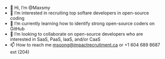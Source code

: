- 👋 Hi, I’m @Maxsmy
- 👀 I’m interested in recruiting top softare developers in open-source coding
- 🌱 I’m currently learning how to identify strong open-source coders on GitHub 
- 💞️ I’m looking to collaborate on open-source developers who are interested in SaaS, PaaS, IaaS, and/or CaaS 
- 📫 How to reach me msoong@impactrecruitment.ca or +1 604 689 8687 ext (204)

<!---
Maxsmy/Maxsmy is a ✨ special ✨ repository because its `README.md` (this file) appears on your GitHub profile.
You can click the Preview link to take a look at your changes.
--->
